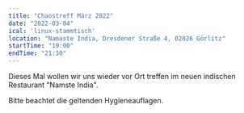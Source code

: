 ```yaml
---
title: "Chaostreff März 2022"
date: "2022-03-04"
ical: 'linux-stammtisch'
location: "Namaste India, Dresdener Straße 4, 02826 Görlitz"
startTime: "19:00"
endTime: "21:30"
---
```


Dieses Mal wollen wir uns wieder vor Ort treffen im neuen indischen Restaurant "Namste India".

Bitte beachtet die geltenden Hygieneauflagen.
